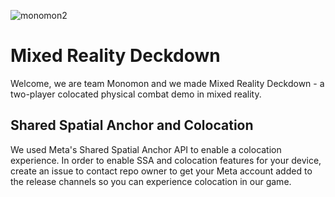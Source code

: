 ![monomon2](https://github.com/chengpatrick/Mixed-Reality-Deckdown/assets/57270044/62c7e353-d6bf-4de4-9f2b-6e7905f6cd89)

# Mixed Reality Deckdown

Welcome, we are team Monomon and we made Mixed Reality Deckdown - a two-player colocated physical combat demo in mixed reality. 

## Shared Spatial Anchor and Colocation

We used Meta's Shared Spatial Anchor API to enable a colocation experience. In order to enable SSA and colocation features for your device, create an issue to contact repo owner to get your Meta account added to the release channels so you can experience colocation in our game.
